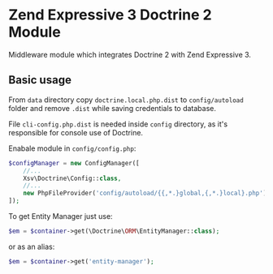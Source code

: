 # Zend Expressive 3 Doctrine 2 Module

Middleware module which integrates Doctrine 2 with Zend Expressive 3.

## Basic usage

From `data` directory copy `doctrine.local.php.dist` to `config/autoload` folder and remove `.dist` while saving
credentials to database.

File `cli-config.php.dist` is needed inside `config` directory, as it's responsible for console use of Doctrine.

Enabale module in `config/config.php`:

```php
$configManager = new ConfigManager([
    //...
    Xsv\Doctrine\Config::class,
    //...
    new PhpFileProvider('config/autoload/{{,*.}global,{,*.}local}.php'),
]);
```

To get Entity Manager just use:

```php
$em = $container->get(\Doctrine\ORM\EntityManager::class);
```
or as an alias:
```php
$em = $container->get('entity-manager');
```